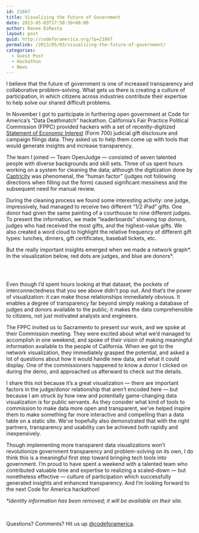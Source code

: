 ```yaml
---
id: 21667
title: Visualizing the Future of Government
date: 2013-05-03T17:50:39+00:00
author: Renee DiResta
layout: post
guid: http://codeforamerica.org/?p=21667
permalink: /2013/05/03/visualizing-the-future-of-government/
categories:
  - Guest Post
  - Hackathon
  - News
---
```

I believe that the future of government is one of increased transparency and collaborative problem-solving. What gets us there is creating a culture of participation, in which citizens across industries contribute their expertise to help solve our shared difficult problems.

In November I got to participate in furthering open government at Code for America’s “Data Deathmatch” hackathon. California’s Fair Practice Political Commission (FPPC) provided hackers with a set of recently-digitized <a href="http://www.mercurynews.com/breaking-news/ci_22683694/state-political-watchdog-agency-seeks-expand-searchable-online" target="_blank">Statement of Economic Interest</a> (Form 700) judicial gift disclosure and campaign filings data. They asked us to help them come up with tools that would generate insights and increase transparency.

The team I joined — Team OpenJudge — consisted of seven talented people with diverse backgrounds and skill sets. Three of us spent hours working on a system for cleaning the data; although the digitization done by <a href="http://captricity.com/" target="_blank">Captricity</a> was phenomenal, the “human factor” (judges not following directions when filling out the form) caused significant messiness and the subsequent need for manual review.

During the cleaning process we found some interesting activity: one judge, impressively, had managed to receive two different “1/2 iPad” gifts. One donor had given the same painting of a courthouse to nine different judges. To present the information, we made “leaderboards” showing top donors, judges who had received the most gifts, and the highest-value gifts. We also created a word cloud to highlight the relative frequency of different gift types: lunches, dinners, gift certificates, baseball tickets, etc.

But the really important insights emerged when we made a network graph\*. In the visualization below, red dots are judges, and blue are donors\*.

[<img class="aligncenter size-full wp-image-21669" title="Screen shot 2013-05-03 at 3.40.03 PM" src="http://codeforamerica.org/wp-content/uploads/2013/05/Screen-shot-2013-05-03-at-3.40.03-PM.png" alt="" />](http://codeforamerica.org/wp-content/uploads/2013/05/Screen-shot-2013-05-03-at-3.40.03-PM.png)

&nbsp;

Even though I’d spent hours looking at that dataset, the pockets of interconnectedness that you see above didn’t pop out. And that’s the power of visualization: it can make those relationships immediately obvious. It enables a degree of transparency far beyond simply making a database of judges and donors available to the public; it makes the data comprehensible to citizens, not just motivated analysts and engineers.

The FPPC invited us to Sacramento to present our work, and we spoke at their Commission meeting. They were excited about what we’d managed to accomplish in one weekend, and spoke of their vision of making meaningful information available to the people of California. When we got to the network visualization, they immediately grasped the potential, and asked a lot of questions about how it would handle new data, and what it could display. One of the commissioners happened to know a donor I clicked on during the demo, and approached us afterward to check out the details.

I share this not because it’s a great visualization — there are important factors in the judge/donor relationship that aren’t encoded here — but because I am struck by how new and potentially game-changing data visualization is for public servants. As they consider what kind of tools to commission to make data more open and transparent, we’ve helped inspire them to make something far more interactive and compelling than a data table on a static site. We’ve hopefully also demonstrated that with the right partners, transparency and usability can be achieved both rapidly and inexpensively.

Though implementing more transparent data visualizations won’t revolutionize government transparency and problem-solving on its own, I do think this is a meaningful first step toward bringing tech tools into government. I’m proud to have spent a weekend with a talented team who contributed valuable time and expertise to realizing a scaled-down — but nonetheless effective — culture of participation which successfully generated insights and enhanced transparency. And I’m looking forward to the next Code for America hackathon!

_*identity information has been removed; it will be available on their site._

&nbsp;

Questions? Comments? Hit us up <a href="http://twitter.com/codeforamerica" target="_blank">@codeforamerica</a>.